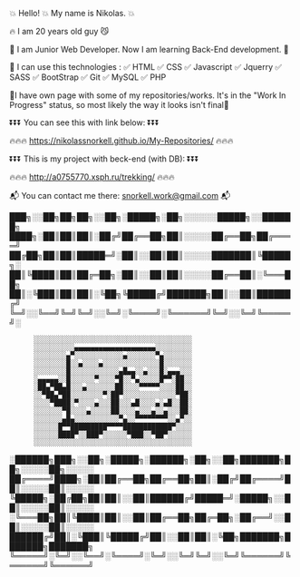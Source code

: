 
  💥 Hello! 💥 My name is Nikolas. 💥
    
   🔥 I am 20 years old guy 😼
    
  🔶 I am Junior Web Developer. Now I am learning Back-End development. 🔶
  
   🔶 I can use this technologies :
          ✅ HTML
          ✅ CSS
          ✅ Javascript
          ✅ Jquerry
          ✅ SASS
          ✅ BootStrap
          ✅ Git
          ✅ MySQL
          ✅ PHP


🔸I have own page with some of my repositories/works. It's in the "Work In Progress" status, so most likely the way it looks isn't final🔸 
      
      
  ⏬⏬⏬             You can see this with link below:           ⏬⏬⏬
    
             
  🔥🔥🔥   https://nikolassnorkell.github.io/My-Repositories/   🔥🔥🔥
  
  
  ⏬⏬⏬             This is my project with beck-end (with DB):           ⏬⏬⏬
  
  🔥🔥🔥   http://a0755770.xsph.ru/trekking/   🔥🔥🔥


 📬  You can contact me there: snorkell.work@gmail.com  📬


███╗░░██╗██╗██╗░░██╗░█████╗░██╗░░░░░░█████╗░░██████╗
████╗░██║██║██║░██╔╝██╔══██╗██║░░░░░██╔══██╗██╔════╝
██╔██╗██║██║█████═╝░██║░░██║██║░░░░░███████║╚█████╗░
██║╚████║██║██╔═██╗░██║░░██║██║░░░░░██╔══██║░╚═══██╗
██║░╚███║██║██║░╚██╗╚█████╔╝███████╗██║░░██║██████╔╝
╚═╝░░╚══╝╚═╝╚═╝░░╚═╝░╚════╝░╚══════╝╚═╝░░╚═╝╚═════╝░

      
          ░░░░░░░░░░░░░░░░░░░░░░░░░░░░░░░░░░░░░░░
          ░░░░░░░░░░▄▄▄▄▄▄▄▄▄▄▄▄▄▄▄▄▄▄▄▄░░░░░░░░░
          ░░░░░░░░▄▀░░░░░░░░░░░░▄░░░░░░░▀▄░░░░░░░
          ░░░░░░░░█░░▄░░░░▄░░░░░░░░░░░░░░█░░░░░░░
          ░░░░░░░░█░░░░░░░░░░░░▄█▄▄░░▄░░░█░▄▄▄░░░
          ░▄▄▄▄▄░░█░░░░░░▀░░░░▀█░░▀▄░░░░░█▀▀░██░░
          ░██▄▀██▄█░░░▄░░░░░░░██░░░░▀▀▀▀▀░░░░██░░
          ░░▀██▄▀██░░░░░░░░▀░██▀░░░░░░░░░░░░░▀██░
          ░░░░▀████░▀░░░░▄░░░██░░░▄█░░░░▄░▄█░░██░
          ░░░░░░░▀█░░░░▄░░░░░██░░░░▄░░░▄░░▄░░░██░
          ░░░░░░░▄█▄░░░░░░░░░░░▀▄░░▀▀▀▀▀▀▀▀░░▄▀░░
          ░░░░░░█▀▀█████████▀▀▀▀████████████▀░░░░
          ░░░░░░████▀░░███▀░░░░░░▀███░░▀██▀░░░░░░
          ░░░░░░░░░░░░░░░░░░░░░░░░░░░░░░░░░░░░░░░


░██████╗███╗░░██╗░█████╗░██████╗░██╗░░██╗███████╗██╗░░░░░██╗░░░░░
██╔════╝████╗░██║██╔══██╗██╔══██╗██║░██╔╝██╔════╝██║░░░░░██║░░░░░
╚█████╗░██╔██╗██║██║░░██║██████╔╝█████═╝░█████╗░░██║░░░░░██║░░░░░
░╚═══██╗██║╚████║██║░░██║██╔══██╗██╔═██╗░██╔══╝░░██║░░░░░██║░░░░░
██████╔╝██║░╚███║╚█████╔╝██║░░██║██║░╚██╗███████╗███████╗███████╗
╚═════╝░╚═╝░░╚══╝░╚════╝░╚═╝░░╚═╝╚═╝░░╚═╝╚══════╝╚══════╝╚══════╝





<!--


Here are some ideas to get you started:

- 🔭 I’m currently working on ...
- 🌱 I’m currently learning ...
- 👯 I’m looking to collaborate on ...
- 🤔 I’m looking for help with ...
- 💬 Ask me about ...
- 📫 How to reach me: ...
- 😄 Pronouns: ...
- ⚡ Fun fact: ...
-->
